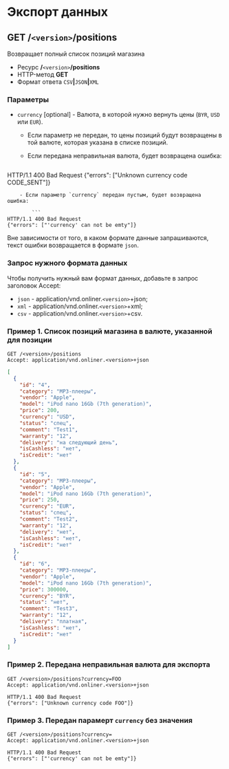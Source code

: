 # Экспорт данных

## GET /`<version>`/positions

Возвращает полный список позиций магазина

-   Ресурс **/**`<version>`**/positions**
-   HTTP-метод **GET**
-   Формат ответа `CSV`**|**`JSON`**|**`XML`

### Параметры

-   `currency` [optional] - Валюта, в которой нужно вернуть цены (`BYR`, `USD` или `EUR`).
    - Если параметр не передан, то цены позиций будут возвращены в той валюте, которая указана в списке позиций.
    - Если передана неправильная валюта, будет возвращена ошибка:

        ```
HTTP/1.1 400 Bad Request
{"errors": ["Unknown currency code CODE_SENT"]}
```
    - Если параметр `currency` передан пустым, будет возвращена ошибка:

        ```
HTTP/1.1 400 Bad Request
{"errors": ["'currency' can not be emty"]}
```

Вне зависимости от того, в каком формате данные запрашиваются, текст ошибки возвращается в формате `json`.

### Запрос нужного формата данных

Чтобы получить нужный вам формат данных, добавьте в запрос заголовок Accept:

-   `json` - application/vnd.onliner.`<version>`+json;
-   `xml` - application/vnd.onliner.`<version>`+xml;
-   `csv` - application/vnd.onliner.`<version>`+csv.

### Пример 1. Список позиций магазина в валюте, указанной для позиции

```
GET /<version>/positions 
Accept: application/vnd.onliner.<version>+json
```

```json
[
  {
    "id": "4",
    "category": "MP3-плееры",
    "vendor": "Apple",
    "model": "iPod nano 16Gb (7th generation)",
    "price": 200,
    "currency": "USD",
    "status": "спец",
    "comment": "Test1",
    "warranty": "12",
    "delivery": "на следующий день",
    "isCashless": "нет",
    "isCredit": "нет"
  },
  {
    "id": "5",
    "category": "MP3-плееры",
    "vendor": "Apple",
    "model": "iPod nano 16Gb (7th generation)",
    "price": 250,
    "currency": "EUR",
    "status": "спец",
    "comment": "Test2",
    "warranty": "12",
    "delivery": "нет",
    "isCashless": "нет",
    "isCredit": "нет"
  },
  {
    "id": "6",
    "category": "MP3-плееры",
    "vendor": "Apple",
    "model": "iPod nano 16Gb (7th generation)",
    "price": 300000,
    "currency": "BYR",
    "status": "нет",
    "comment": "Test3",
    "warranty": "12",
    "delivery": "платная",
    "isCashless": "нет",
    "isCredit": "нет"
  }
]
```

### Пример 2. Передана неправильная валюта для экспорта

```
GET /<version>/positions?currency=FOO 
Accept: application/vnd.onliner.<version>+json
```
```
HTTP/1.1 400 Bad Request
{"errors": ["Unknown currency code FOO"]}
```

### Пример 3. Передан парамерт `currency` без значения

```
GET /<version>/positions?currency= 
Accept: application/vnd.onliner.<version>+json
```

```
HTTP/1.1 400 Bad Request
{"errors": ["'currency' can not be emty"]}
```
